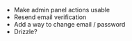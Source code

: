 

* Make admin panel actions usable
* Resend email verification
* Add a way to change email / password
* Drizzle?

